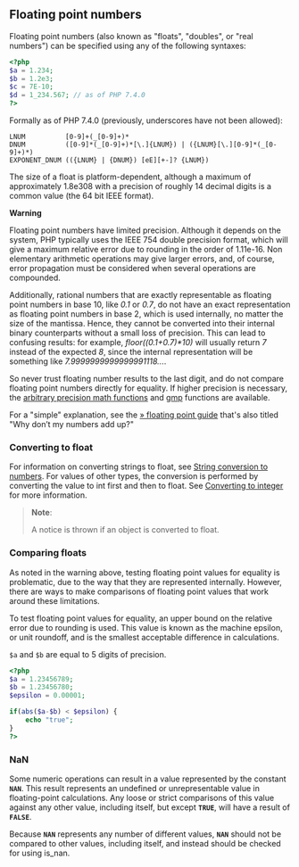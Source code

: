 Floating point numbers
----------------------

Floating point numbers (also known as "floats", "doubles", or "real
numbers") can be specified using any of the following syntaxes:

``` php
<?php
$a = 1.234; 
$b = 1.2e3; 
$c = 7E-10;
$d = 1_234.567; // as of PHP 7.4.0
?>
```

Formally as of PHP 7.4.0 (previously, underscores have not been
allowed):

    LNUM          [0-9]+(_[0-9]+)*
    DNUM          ([0-9]*(_[0-9]+)*[\.]{LNUM}) | ({LNUM}[\.][0-9]*(_[0-9]+)*)
    EXPONENT_DNUM (({LNUM} | {DNUM}) [eE][+-]? {LNUM})

The size of a float is platform-dependent, although a maximum of
approximately 1.8e308 with a precision of roughly 14 decimal digits is a
common value (the 64 bit IEEE format).

**Warning**

Floating point numbers have limited precision. Although it depends on
the system, PHP typically uses the IEEE 754 double precision format,
which will give a maximum relative error due to rounding in the order of
1.11e-16. Non elementary arithmetic operations may give larger errors,
and, of course, error propagation must be considered when several
operations are compounded.

Additionally, rational numbers that are exactly representable as
floating point numbers in base 10, like *0.1* or *0.7*, do not have an
exact representation as floating point numbers in base 2, which is used
internally, no matter the size of the mantissa. Hence, they cannot be
converted into their internal binary counterparts without a small loss
of precision. This can lead to confusing results: for example,
*floor((0.1+0.7)\*10)* will usually return *7* instead of the expected
*8*, since the internal representation will be something like
*7.9999999999999991118...*.

So never trust floating number results to the last digit, and do not
compare floating point numbers directly for equality. If higher
precision is necessary, the
<a href="/ref/bc.html" class="link">arbitrary precision math functions</a>
and <a href="/ref/gmp.html" class="link">gmp</a> functions are
available.

For a "simple" explanation, see the
<a href="http://floating-point-gui.de/" class="link external">» floating point guide</a>
that's also titled "Why don’t my numbers add up?"

### Converting to float

For information on converting <span class="type">string</span>s to <span
class="type">float</span>, see
<a href="/language/types/string.html#language.types.string.conversion" class="link">String conversion to numbers</a>.
For values of other types, the conversion is performed by converting the
value to <span class="type">int</span> first and then to <span
class="type">float</span>. See
<a href="/language/types/integer.html#language.types.integer.casting" class="link">Converting to integer</a>
for more information.

> **Note**:
>
> A notice is thrown if an <span class="type">object</span> is converted
> to <span class="type">float</span>.

### Comparing floats

As noted in the warning above, testing floating point values for
equality is problematic, due to the way that they are represented
internally. However, there are ways to make comparisons of floating
point values that work around these limitations.

To test floating point values for equality, an upper bound on the
relative error due to rounding is used. This value is known as the
machine epsilon, or unit roundoff, and is the smallest acceptable
difference in calculations.

`$a` and `$b` are equal to 5 digits of precision.

``` php
<?php
$a = 1.23456789;
$b = 1.23456780;
$epsilon = 0.00001;

if(abs($a-$b) < $epsilon) {
    echo "true";
}
?>
```

### NaN

Some numeric operations can result in a value represented by the
constant **`NAN`**. This result represents an undefined or
unrepresentable value in floating-point calculations. Any loose or
strict comparisons of this value against any other value, including
itself, but except **`TRUE`**, will have a result of **`FALSE`**.

Because **`NAN`** represents any number of different values, **`NAN`**
should not be compared to other values, including itself, and instead
should be checked for using <span class="function">is\_nan</span>.
